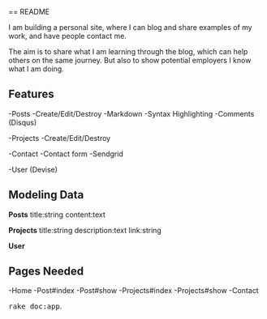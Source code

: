 == README

I am building a personal site, where I can blog and share
examples of my work, and have people contact me.

The aim is to share what I am learning through the blog, which
can help others on the same journey. But also to show potential
employers I know what I am doing.

## Features

-Posts
  -Create/Edit/Destroy
  -Markdown
  -Syntax Highlighting
  -Comments (Disqus)

-Projects
  -Create/Edit/Destroy

-Contact
  -Contact form
  -Sendgrid

-User (Devise)

## Modeling Data

**Posts**
title:string
content:text

**Projects**
title:string
description:text
link:string

**User**

## Pages Needed
-Home
-Post#index
-Post#show
-Projects#index
-Projects#show
-Contact

<tt>rake doc:app</tt>.
